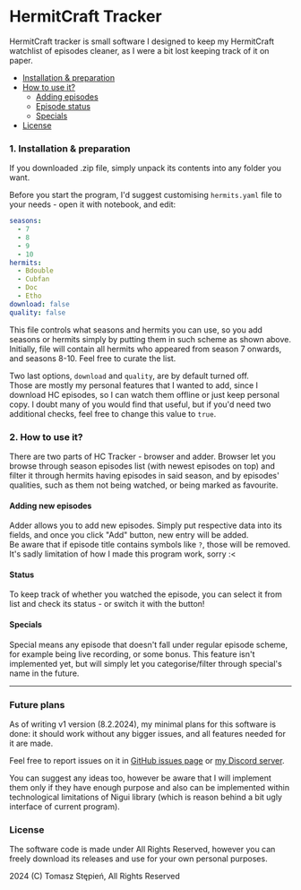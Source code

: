 # HermitCraft Tracker
HermitCraft tracker is small software I designed to keep my HermitCraft watchlist
of episodes cleaner, as I were a bit lost keeping track of it on paper.

- [Installation & preparation](#1-installation--preparation)
- [How to use it?](#2-how-to-use-it)
  - [Adding episodes](#adding-new-episodes)
  - [Episode status](#status)
  - [Specials](#specials)
- [License](#license) 

### 1. Installation & preparation
If you downloaded .zip file, simply unpack its contents into any folder you want.

Before you start the program, I'd suggest customising `hermits.yaml` file to your
needs - open it with notebook, and edit:
```yaml
seasons:
  - 7
  - 8
  - 9
  - 10
hermits:
  - Bdouble
  - Cubfan
  - Doc
  - Etho
download: false
quality: false
```
This file controls what seasons and hermits you can use, so you add seasons or hermits
simply by putting them in such scheme as shown above.  
Initially, file will contain all hermits who appeared from season 7 onwards, and
seasons 8-10. Feel free to curate the list.

Two last options, `download` and `quality`, are by default turned off.  
Those are mostly my personal features that I wanted to add, since I download HC
episodes, so I can watch them offline or just keep personal copy. I doubt many
of you would find that useful, but if you'd need two additional checks, feel
free to change this value to `true`.

### 2. How to use it?
There are two parts of HC Tracker - browser and adder. Browser let you browse
through season episodes list (with newest episodes on top) and filter it through
hermits having episodes in said season, and by episodes' qualities, such as them
not being watched, or being marked as favourite.

#### Adding new episodes
Adder allows you to add new episodes. Simply put respective data into its fields,
and once you click "Add" button, new entry will be added.  
Be aware that if episode title contains symbols like `?`, those will be removed.
It's sadly limitation of how I made this program work, sorry :<

#### Status
To keep track of whether you watched the episode, you can select it from list and
check its status - or switch it with the button!

#### Specials
Special means any episode that doesn't fall under regular episode scheme, for example
being live recording, or some bonus. This feature isn't implemented yet,
but will simply let you categorise/filter through special's name in the future.

---

### Future plans
As of writing v1 version (8.2.2024), my minimal plans for this software is done:
it should work without any bigger issues, and all features needed for it are made.  

Feel free to report issues on it in [GitHub issues page](https://github.com/Toma400/HC_Tracker/issues)
or [my Discord server](https://discord.gg/GbTw9KqnrE).  

You can suggest any ideas too, however be aware that I will implement them only if
they have enough purpose and also can be implemented within technological limitations
of Nigui library (which is reason behind a bit ugly interface of current program).

### License
The software code is made under All Rights Reserved, however you can freely download
its releases and use for your own personal purposes.

2024 (C) Tomasz Stępień, All Rights Reserved